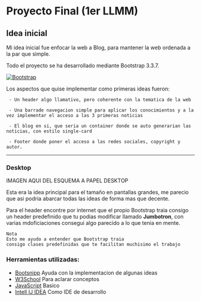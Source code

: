 # Proyecto Final (1er LLMM)

## Idea inicial

 Mi idea inicial fue enfocar la web a Blog, para mantener la web ordenada a la par que simple.
 
 Todo el proyecto se ha desarrollado mediante Bootstrap 3.3.7.

[![Bootstrap](http://www.ironsummitmedia.com/blog/wp-content/uploads/2013/08/bootstrap.jpg)](http://getbootstrap.com/)

Los aspectos que quise implementar como primeras ideas fueron:

```
 - Un header algo llamativo, pero coherente con la tematica de la web
 
 - Una barrade navegacion simple para aplicar los conocimientos y a la vez implementar el acceso a las 3 primeras noticias
 
 - El blog en si, que seria un container donde se auto generarian las noticias, con estilo single-card
 
 - Footer donde poner el acceso a las redes sociales, copyright y autor.
```

-------

### Desktop

IMAGEN AQUI DEL ESQUEMA A PAPEL DESKTOP

Esta era la idea principal para el tamaño en pantallas grandes, me parecio que asi podria abarcar todas las ideas de forma mas que decente.

Para el header encontre por internet que el propio Bootstrap traia consigo un header predefinido que tu podias modificar llamado **Jumbotron**, con varias mdoficiaciones consegui algo parecido a lo que tenia en mente. 

``` 
Nota
Esto me ayudo a entender que Bootstrap traia 
consigo clases predefinidas que te facilitan muchisimo el trabajo
```


### Herramientas utilizadas:

 * [Bootsnipp](https://bootsnipp.com/) Ayuda con la implementacion de algunas ideas
 * [W3School](https://www.w3schools.com/) Para aclarar conceptos
 * [JavaScript](https://www.javascript.com/) Basico
 * [Intell IJ IDEA](https://www.jetbrains.com/idea/) Como IDE de desarrollo
